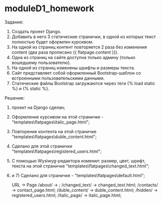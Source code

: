 # moduleD1_homework


Задание:
1) Создать проект Django.
2) Добавить в него 3 статические странички, в одной из которых текст полностью будет оформлен курсивом.
3) На одной из страниц контент повторяется 2 раза без изменения content (два раза прописано {{ flatpage.content }}).
4) Одна из страниц на сайте доступна только админу (только вошедшему пользователю).
5) На одной из страниц изменены шрифты и размеры текста.
6) Сайт представляет собой оформленный Bootstrap-шаблон со встроенными пользовательскими данными.
7) Статические файлы Bootstrap загружаются через теги {% load static %} и {% static %}.

Решение:
1) проект на Django сделан;
2) Оформление курсивом на этой страничке - "templates\flatpages\italic_page.html";
3) Повторение контента на этой страничке "templates\flatpages\duble_content.html";
4) Сделано для этой странички "templates\flatpages\registered_users.html";
5) С помощью Wysiwyg-редактора изменил: размер, цвет, шрифт, текста на этой страничке "templates\flatpages\changed_text.html";
6) и 7) Сделано для страничке - "templates\flatpages\default.html";

	URL		-> 	Page
	/about/		-> ;
	/changed_text/	->	changed_text.html;
	/contacts/	->	contact_page.html;
	/duble_content/	->	duble_content.html;
	/hidden/	->	registered_users.html;
	/italic_page/	->	italic_page.html;
